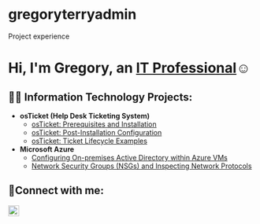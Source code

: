 # gregoryterryadmin
Project experience
<h1>Hi, I'm Gregory, an <a href="https://linkedin.com/in/Greg">IT Professional</a>☺</h1>

<h2>👨‍💻 Information Technology Projects:</h2>

- <b>osTicket (Help Desk Ticketing System)</b>
  - [osTicket: Prerequisites and Installation](https://github.com/gregoryterry/osTicket-Installation-Prerequsites)
  - [osTicket: Post-Installation Configuration](https://github.com/gregoryterry/osTicket-Post-Installation-Setup)
  - [osTicket: Ticket Lifecycle Examples](https://github.com/gregoryterry/ticket-lifecycle)
- <b>Microsoft Azure</b>
  - [Configuring On-premises Active Directory within Azure VMs](https://github.com/gregoryterry/configure-ad)
  - [Network Security Groups (NSGs) and Inspecting Network Protocols](https://github.com/gregoryterry/azure-network-protocols)

<h2>🤳Connect with me:</h2>

[<img align="left" alt="Greg | LinkedIn" width="22px" src="https://cdn.jsdelivr.net/npm/simple-icons@v3/icons/linkedin.svg" />][linkedin]

[linkedin]: https://linkedin.com/in/Greg

